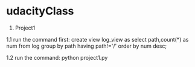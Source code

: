 # udacityClass

1. Project1

1.1 run the command first: create view log_view as select path,count(*) as num from log group by path having path!='/' order by num desc;

1.2 run the command: python project1.py

